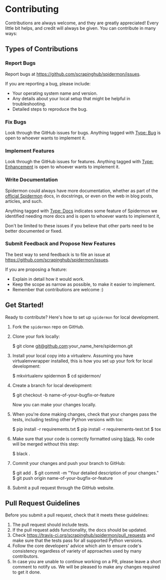# Contributing

Contributions are always welcome, and they are greatly appreciated! Every little
bit helps, and credit will always be given. You can contribute in many ways:

## Types of Contributions

### Report Bugs

Report bugs at https://github.com/scrapinghub/spidermon/issues.

If you are reporting a bug, please include:

* Your operating system name and version.
* Any details about your local setup that might be helpful in troubleshooting.
* Detailed steps to reproduce the bug.

### Fix Bugs

Look through the GitHub issues for bugs. Anything tagged with [Type: Bug](https://github.com/scrapinghub/spidermon/labels/Type%3A%20Bug) is
open to whoever wants to implement it.

### Implement Features

Look through the GitHub issues for features. Anything tagged with
[Type: Enhancement](https://github.com/scrapinghub/spidermon/labels/Type%3A%20Enhancement) is open to whoever wants to implement it.

### Write Documentation

Spidermon could always have more documentation, whether as part of the
[official Spidermon](http://spidermon.readthedocs.io/) docs, in docstrings, or even on the web in blog posts,
articles, and such.

Anything tagged with [Type: Docs](https://github.com/scrapinghub/spidermon/labels/Type%3A%20Docs) indicates some feature of Spidermon we
identified needing more docs and is open to whoever wants to implement it,

Don't be limited to these issues if you believe that other parts need to be
better documented or fixed.

### Submit Feedback and Propose New Features

The best way to send feedback is to file an issue at
https://github.com/scrapinghub/spidermon/issues.

If you are proposing a feature:

* Explain in detail how it would work.
* Keep the scope as narrow as possible, to make it easier to implement.
* Remember that contributions are welcome :)

## Get Started!

Ready to contribute? Here's how to set up `spidermon` for local development.

1. Fork the `spidermon` repo on GitHub.

2. Clone your fork locally:

    $ git clone git@github.com:your_name_here/spidermon.git

3. Install your local copy into a virtualenv. Assuming you have virtualenvwrapper installed, this is how you set up your fork for local development:

    $ mkvirtualenv spidermon
    $ cd spidermon/

4. Create a branch for local development:

    $ git checkout -b name-of-your-bugfix-or-feature

   Now you can make your changes locally.

5. When you're done making changes, check that your changes pass the tests,
including testing other Python versions with tox:

    $ pip install -r requirements.txt
    $ pip install -r requirements-test.txt
    $ tox

6. Make sure that your code is correctly formatted using [black](https://pypi.org/project/black/). No code will be merged without this step:

    $ black .

7. Commit your changes and push your branch to GitHub:

    $ git add .
    $ git commit -m "Your detailed description of your changes."
    $ git push origin name-of-your-bugfix-or-feature

8. Submit a pull request through the GitHub website.

## Pull Request Guidelines

Before you submit a pull request, check that it meets these guidelines:

1. The pull request should include tests.
2. If the pull request adds functionality, the docs should be updated.
3. Check https://travis-ci.org/scrapinghub/spidermon/pull_requests
   and make sure that the tests pass for all supported Python versions.
4. Follow the core developers' advice which aim to ensure code's consistency
   regardless of variety of approaches used by many contributors.
5. In case you are unable to continue working on a PR, please leave a short
   comment to notify us. We will be pleased to make any changes required to get
   it done.
